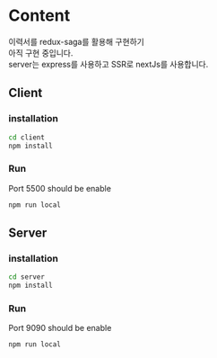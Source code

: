 # Content
이력서를 redux-saga를 활용해 구현하기  
아직 구현 중입니다.  
server는 express를 사용하고 SSR로 nextJs를 사용합니다.
## Client
### installation
```bash
cd client
npm install
```
### Run
Port 5500 should be enable
```bash
npm run local
```
## Server
### installation
```bash
cd server
npm install
```
### Run
Port 9090 should be enable
```bash
npm run local
```
